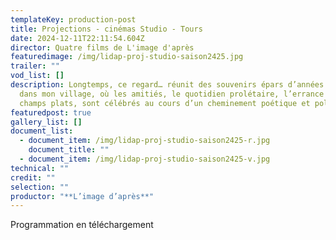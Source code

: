 ```yaml
---
templateKey: production-post
title: Projections - cinémas Studio - Tours
date: 2024-12-11T22:11:54.604Z
director: Quatre films de L'image d'après
featuredimage: /img/lidap-proj-studio-saison2425.jpg
trailer: ""
vod_list: []
description: Longtemps, ce regard… réunit des souvenirs épars d’années passées
  dans mon village, où les amitiés, le quotidien prolétaire, l’errance et les
  champs plats, sont célébrés au cours d’un cheminement poétique et politique.
featuredpost: true
gallery_list: []
document_list:
  - document_item: /img/lidap-proj-studio-saison2425-r.jpg
    document_title: ""
  - document_item: /img/lidap-proj-studio-saison2425-v.jpg
technical: ""
credit: ""
selection: ""
productor: "**L’image d’après**"
---
```

Programmation en téléchargement [](https://gofile.me/5ieuy/1v24bfIua)